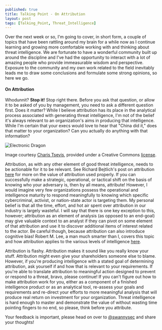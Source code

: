 ```yaml
---
published: true
title: Talking Point - On Attribution
layout: post
tags: [Talking_Point, Threat_Intelligence]
---
```

Over the next week or so, I'm going to cover, in short form, a couple of topics that have been rattling around my brain for a while now as I continue learning and growing more comfortable working with and thinking about threat intelligence.  We are fortunate to have a wonderful community built up around the discipline and I've had the opportunity to interact with a lot of amazing people who provide immeasurable wisdom and perspective.  Exposure to the community and my own work related to the field inevitably leads me to draw some conclusions and formulate some strong opinions, so here we go.

#### On Attribution

Whodunnit?  **Stop it!**  Stop right there.  Before you ask that question, or allow it to be asked of you by management, you need to ask a different question first.  Does it matter?  While I believe attribution has its place in the analytical process associated with generating threat intelligence, I'm not of the belief it's always relevant to an organization's aims in producing that intelligence.  While I'm certain that your execs would love to hear that "China did it," does that matter to your organization?  Can you actually do anything with that information?

![Electronic Dragon](https://swannysec.net/public/electronicdragon.jpg)

Image courtesy [Charis Tsevis](https://www.flickr.com/photos/tsevis/16022935873/in/photolist-qpTJB4-5oUJqu-6qjo7F-nuiaTX-KHr7-nrz1wK-eNpxAy-bCqu9-4mEqAn-7GNmfR-bW9E-dZUy89-iaCUik-9M2QU4-eNZABc-aUhiG6-dGF3bF-AdrwEt-Cx4Ksx-dMht8x-aUhiGF-e1kFhV-hhRhie-EyNV2-dMggEX-62iHt5-DQShZ-dCAXRk-dEetXz-hdYLzA-dBCVtz-gJjdE7-hhRL3v-9kTbKk-gJj6BY-dB5JAV-dNUFKD-dLrcwz-aUhiGD-aUhiGX-hhQtRr-aUhiGK-eagybK-gZMTn3-dEEHaL-hhRSDr-gJjbi2-dJ4pjJ-ehH35r-7Nfb9c), provided under a Creative Commons [license](https://creativecommons.org/licenses/by-nc-nd/2.0/).

Attribution, as with any other element of good threat intelligence, needs to be actionable for it to be relevant.  See Richard Bejtlich's post on attribution [here](http://taosecurity.blogspot.ae/2014/12/five-reasons-attribution-matters.html) for more on the value of attribution used properly.  If you can successfully make a strategic, operational, or tactical shift on the basis of knowing who your adversary is, then by all means, attribute!  However, I would imagine very few organizations possess the operational and intelligence maturity to respond meaningfully to knowing which specific cybercriminal, activist, or nation-state actor is targeting them.  My personal belief is that all the time, effort, and hot air spent over attribution in our industry is largely wasteful.  I will say that there is one key exception to this, however; attribution as an element of analysis (as opposed to an end-goal) may give valuable context to an analyst if they can pivot on some element of that attribution and use it to discover additional items of interest related to the actor.  Be careful though, because attribution can also introduce cognitive bias!  Robert M. Lee, a man much smarter than I, covers this topic and how attribution applies to the various levels of intelligence [here](http://www.robertmlee.org/the-problems-with-seeking-and-avoiding-true-attribution-to-cyber-attacks/).

Attribution is flashy.  Attribution makes it sound like you really know your stuff.  Attribution might even give your shareholders someone else to blame.  However, if you're producing intelligence with a stated goal of determining attribution, ask yourself if and how that is relevant to your requirements.  If you're able to translate attribution to meaningful action designed to prevent or respond to a threat, bravo, please continue!  If you can't figure out how to make attribution work for you, either as a component of a finished intelligence product or as an analytical tool, re-assess your goals and requirements and re-direct your efforts to more meaningful analysis that will produce real return on investment for your organization.  Threat intelligence is hard enough to master and demonstrate the value of without wasting time pointing fingers to no end, so please, think before you attribute.

Your feedback is important, please head on over to [@swannysec](https://twitter.com/swannysec) and share your thoughts!
